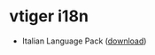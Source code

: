 # vtiger i18n

 - Italian Language Pack ([download](https://javanile.github.io/vtiger-i18n/packages/LanguagePack-Italian-it_it.zip))
 


